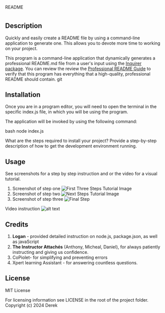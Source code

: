 README

# <README Generator>

## Description

Quickly and easily create a README file by using a command-line application to generate one. This allows you to devote more time to working on your project.

This program is a command-line application that dynamically generates a professional README.md file from a user's input using the [Inquirer package](https://www.npmjs.com/package/inquirer). You can review the review the [Professional README Guide](https://coding-boot-camp.github.io/full-stack/github/professional-readme-guide) to verify that this program has everything that a high-quality, professional README should contain.
git

## Installation

Once you are in a program editor, you will need to open the terminal in the specific index.js file, in which you will be using the program.

The application will be invoked by using the following command:

bash
node index.js

What are the steps required to install your project? Provide a step-by-step description of how to get the development environment running.

## Usage

See screenshots for a step by step instruction and or the video for a visual tutorial.

1. Screenshot of step one ![First Three Steps Tutorial Image](/dTopModSevenChallenge/Assets/Images/1.StepOne%20Image.png)
2. Screenshot of step two ![Next Steps Tutorial Image](/dTopModSevenChallenge/Assets/Images/2.%20NextSteps%20Image.png)
3. Screenshot of step three ![Final Step](/dTopModSevenChallenge/Assets/Images/3.finalSteps%20Image.png)

Video instruction ![alt text](assets/images/screenshot.png)

## Credits

1. **Logan** - provided detailed instruction on node.js, package.json, as well as javaScript
2. **The Instructor Attachés** (Anthony, Micheal, Daniel), for always patiently instructing and giving us confidence.
3. CoPiolet- for simplifying and preventing errors
4. Xpert learning Assistant - for answering countless questions.

## License

MIT License

For licensing information see LICENSE in the root of the project folder.
Copyright (c) 2024 Derek
